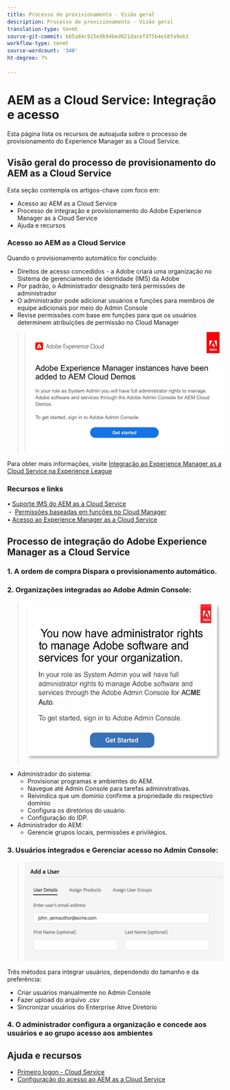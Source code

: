 ```yaml
---
title: Processo de provisionamento - Visão geral
description: Processo de provisionamento - Visão geral
translation-type: tm+mt
source-git-commit: bb5a84c915e9b94bed021dacefd75b4e18fa9eb3
workflow-type: tm+mt
source-wordcount: '340'
ht-degree: 7%

---
```



# AEM as a Cloud Service: Integração e acesso

Esta página lista os recursos de autoajuda sobre o processo de provisionamento do Experience Manager as a Cloud Service.

## Visão geral do processo de provisionamento do AEM as a Cloud Service

Esta seção contempla os artigos-chave com foco em:

* Acesso ao AEM as a Cloud Service
* Processo de integração e provisionamento do Adobe Experience Manager as a Cloud Service
* Ajuda e recursos


### Acesso ao AEM as a Cloud Service

Quando o provisionamento automático for concluído:

* Direitos de acesso concedidos - a Adobe criará uma organização no Sistema de gerenciamento de identidade (IMS) da Adobe
* Por padrão, o Administrador designado terá permissões de administrador
* O administrador pode adicionar usuários e funções para membros de equipe adicionais por meio do Admin Console
* Revise permissões com base em funções para que os usuários determinem atribuições de permissão no Cloud Manager

> ![processoverview.jpg](./assets/processOverview.jpg)


Para obter mais informações, visite [Integração ao Experience Manager as a Cloud Service na Experience League](https://experienceleague.adobe.com/docs/experience-manager-cloud-service/onboarding/home.html?lang=en)

### Recursos e links

• [Suporte IMS do AEM as a Cloud Service](https://experienceleague.adobe.com/docs/experience-manager-cloud-service/security/ims-support.html?lang=en)\
・ [Permissões baseadas em funções no Cloud Manager](https://experienceleague.adobe.com/docs/experience-manager-cloud-service/onboarding/what-is-required/role-based-permissions.html?lang=en#what-is-required)\
• [Acesso ao Experience Manager as a Cloud Service](https://experienceleague.adobe.com/docs/experience-manager-cloud-service/onboarding/getting-access/navigation.html?lang=en#getting-access)


## Processo de integração do Adobe Experience Manager as a Cloud Service

### 1. A ordem de compra Dispara o provisionamento automático.

### 2. Organizações integradas ao Adobe Admin Console:

>   ![processador overview2.jpg](./assets/processOverview2.jpg)

* Administrador do sistema:
   * Provisionar programas e ambientes do AEM.
   * Navegue até Admin Console para tarefas administrativas.
   * Reivindica que um domínio confirme a propriedade do respectivo domínio
   * Configura os diretórios do usuário.
   * Configuração do IDP.
* Administrador do AEM:
   * Gerencie grupos locais, permissões e privilégios.

### 3. Usuários integrados e Gerenciar acesso no Admin Console:

>   ![processador overview3.jpg](./assets/processOverview3.jpg)

Três métodos para integrar usuários, dependendo do tamanho e da preferência:
* Criar usuários manualmente no Admin Console
* Fazer upload do arquivo .csv
* Sincronizar usuários do Enterprise Ative
Diretório

### 4. O administrador configura a organização e concede aos usuários e ao grupo acesso aos ambientes

## Ajuda e recursos

* [Primeiro logon - Cloud Service](https://experienceleague.adobe.com/docs/experience-manager-cloud-service/onboarding/getting-access/cloud-service-programs/first-time-login.html#getting-access)
* [Configuração do acesso ao AEM as a Cloud Service](https://experienceleague.adobe.com/docs/experience-manager-learn/cloud-service/accessing/overview.html?lang=en#accessing)
